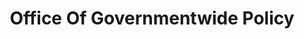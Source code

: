 ---
# This topic lives at
# https://digital.gov/topics/office-of-governmentwide-policy

# Topic Title
title: "Office Of Governmentwide Policy"

# description — keep it short and clear
# summary: ""

# Weight
weight: 1

# For more information on managing topics,
# see https://github.com/GSA/digitalgov.gov/wiki/topics
---